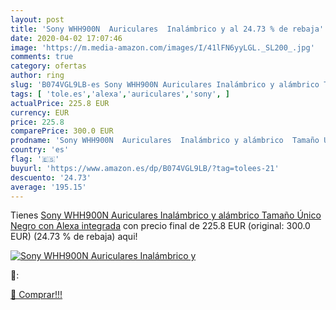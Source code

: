 ```yaml
---
layout: post
title: 'Sony WHH900N  Auriculares  Inalámbrico y al 24.73 % de rebaja'
date: 2020-04-02 17:07:46
image: 'https://m.media-amazon.com/images/I/41lFN6yyLGL._SL200_.jpg'
comments: true
category: ofertas
author: ring
slug: 'B074VGL9LB-es Sony WHH900N Auriculares Inalámbrico y alámbrico Tamaño...'
tags: [ 'tole.es','alexa','auriculares','sony', ]
actualPrice: 225.8 EUR
currency: EUR
price: 225.8
comparePrice: 300.0 EUR
prodname: 'Sony WHH900N  Auriculares  Inalámbrico y alámbrico  Tamaño Único  Negro  con Alexa integrada'
country: 'es'
flag: '🇪🇸'
buyurl: 'https://www.amazon.es/dp/B074VGL9LB/?tag=tolees-21'
descuento: '24.73'
average: '195.15'
---
```


Tienes [Sony WHH900N  Auriculares  Inalámbrico y alámbrico  Tamaño Único  Negro  con Alexa integrada](https://www.amazon.es/dp/B074VGL9LB/?tag=tolees-21) con precio final de  225.8 EUR (original: 300.0 EUR) (24.73 %  de rebaja) aqui!

[![Sony WHH900N  Auriculares  Inalámbrico y](https://m.media-amazon.com/images/I/41lFN6yyLGL._SL200_.jpg)](https://www.amazon.es/dp/B074VGL9LB/?tag=tolees-21)

🔎:


[🛒 Comprar!!!](https://www.amazon.es/dp/B074VGL9LB/?tag=tolees-21)

